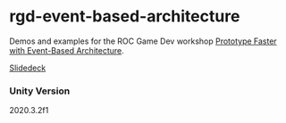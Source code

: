 # rgd-event-based-architecture

Demos and examples for the ROC Game Dev workshop [Prototype Faster with Event-Based Architecture](https://www.facebook.com/events/788829101777267).

[Slidedeck](https://docs.google.com/presentation/d/1rDdj3U9bEqmI-tyoQCaK6YFHkfgWEmRJ2izhDjuqJ2M/edit?usp=sharing)

### Unity Version

2020.3.2f1
